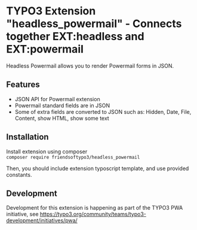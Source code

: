 # TYPO3 Extension "headless_powermail" - Connects together EXT:headless and EXT:powermail

Headless Powermail allows you to render Powermail forms in JSON.

## Features

- JSON API for Powermail extension
- Powermail standard fields are in JSON
- Some of extra fields are converted to JSON such as: Hidden, Date, File, Content, show HTML, show some text

## Installation
Install extension using composer\
``composer require friendsoftypo3/headless_powermail``

Then, you should include extension typoscript template, and use provided constants.

## Development
Development for this extension is happening as part of the TYPO3 PWA initiative, see https://typo3.org/community/teams/typo3-development/initiatives/pwa/
